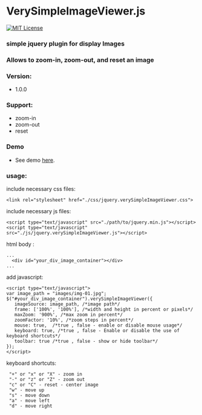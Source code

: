 VerySimpleImageViewer.js
==========
[![MIT License][license-image]][license-url]

[license-image]: http://img.shields.io/badge/license-MIT-blue.svg?style=flat
[license-url]: LICENSE

### simple jquery plugin for display Images 
### Allows to zoom-in, zoom-out, and reset an image

### Version:
* 1.0.0

### Support:
* zoom-in
* zoom-out
* reset

### Demo
* See demo <a href="https://meshesha.github.io/verySimpleImageViewer/" target="_blank">here</a>.

###  usage:
 include necessary css files:
 ```
<link rel="stylesheet" href="./css/jquery.verySimpleImageViewer.css">
```
 include necessary js files:
 ```
<script type="text/javascript" src="./path/to/jquery.min.js"></script>
<script type="text/javascript" src="./js/jquery.verySimpleImageViewer.js"></script>
 ```
 html body :
 ```
 ...
   <div id="your_div_image_container"></div>
 ...
 ```
 add javascript:
 ```
<script type="text/javascript">
 var image_path = "images/img-01.jpg";
 $("#your_div_image_container").verySimpleImageViewer({
    imageSource: image_path, /*image path*/
    frame: ['100%', '100%'], /*width and height in percent or pixels*/
    maxZoom: '900%', /*max zoom in percent*/
    zoomFactor: '10%', /*zoom steps in percent*/
    mouse: true,  /*true , false - enable or disable mouse usage*/
    keyboard: true, /*true , false - Enable or disable the use of keyboard shortcuts*/
    toolbar: true /*true , false - show or hide toolbar*/
 });
</script>
 ``` 
 keyboard shortcuts:
 ```
  "+" or "x" or "X" - zoom in
  "-" or "z" or "Z" - zoom out
  "c" or "C" - reset - center image
  "w" - move up
  "s" - move down
  "a" - move left
  "d" - move right
 ```
 
